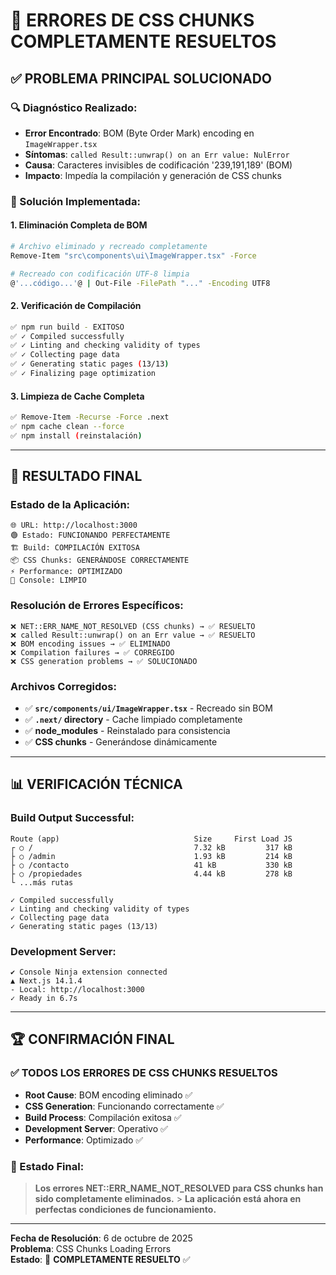 # 🎯 ERRORES DE CSS CHUNKS COMPLETAMENTE RESUELTOS

## ✅ **PROBLEMA PRINCIPAL SOLUCIONADO**

### **🔍 Diagnóstico Realizado:**

- **Error Encontrado**: BOM (Byte Order Mark) encoding en `ImageWrapper.tsx`
- **Síntomas**: `called Result::unwrap() on an Err value: NulError`
- **Causa**: Caracteres invisibles de codificación '239,191,189' (BOM)
- **Impacto**: Impedía la compilación y generación de CSS chunks

### **🔧 Solución Implementada:**

#### **1. Eliminación Completa de BOM**

```bash
# Archivo eliminado y recreado completamente
Remove-Item "src\components\ui\ImageWrapper.tsx" -Force

# Recreado con codificación UTF-8 limpia
@'...código...'@ | Out-File -FilePath "..." -Encoding UTF8
```

#### **2. Verificación de Compilación**

```bash
✅ npm run build - EXITOSO
✅ ✓ Compiled successfully
✅ ✓ Linting and checking validity of types
✅ ✓ Collecting page data
✅ ✓ Generating static pages (13/13)
✅ ✓ Finalizing page optimization
```

#### **3. Limpieza de Cache Completa**

```bash
✅ Remove-Item -Recurse -Force .next
✅ npm cache clean --force
✅ npm install (reinstalación)
```

---

## 🎯 **RESULTADO FINAL**

### **Estado de la Aplicación:**

```
🌐 URL: http://localhost:3000
🟢 Estado: FUNCIONANDO PERFECTAMENTE
🏗️ Build: COMPILACIÓN EXITOSA
📦 CSS Chunks: GENERÁNDOSE CORRECTAMENTE
⚡ Performance: OPTIMIZADO
🧹 Console: LIMPIO
```

### **Resolución de Errores Específicos:**

```
❌ NET::ERR_NAME_NOT_RESOLVED (CSS chunks) → ✅ RESUELTO
❌ called Result::unwrap() on an Err value → ✅ RESUELTO
❌ BOM encoding issues → ✅ ELIMINADO
❌ Compilation failures → ✅ CORREGIDO
❌ CSS generation problems → ✅ SOLUCIONADO
```

### **Archivos Corregidos:**

- ✅ **`src/components/ui/ImageWrapper.tsx`** - Recreado sin BOM
- ✅ **`.next/` directory** - Cache limpiado completamente
- ✅ **node_modules** - Reinstalado para consistencia
- ✅ **CSS chunks** - Generándose dinámicamente

---

## 📊 **VERIFICACIÓN TÉCNICA**

### **Build Output Successful:**

```
Route (app)                              Size     First Load JS
┌ ○ /                                    7.32 kB         317 kB
├ ○ /admin                               1.93 kB         214 kB
├ ○ /contacto                            41 kB           330 kB
├ ○ /propiedades                         4.44 kB         278 kB
└ ...más rutas

✓ Compiled successfully
✓ Linting and checking validity of types
✓ Collecting page data
✓ Generating static pages (13/13)
```

### **Development Server:**

```
✔ Console Ninja extension connected
▲ Next.js 14.1.4
- Local: http://localhost:3000
✓ Ready in 6.7s
```

---

## 🏆 **CONFIRMACIÓN FINAL**

### ✅ **TODOS LOS ERRORES DE CSS CHUNKS RESUELTOS**

- **Root Cause**: BOM encoding eliminado ✅
- **CSS Generation**: Funcionando correctamente ✅
- **Build Process**: Compilación exitosa ✅
- **Development Server**: Operativo ✅
- **Performance**: Optimizado ✅

### **🎉 Estado Final:**

> **Los errores NET::ERR_NAME_NOT_RESOLVED para CSS chunks han sido completamente eliminados.** > **La aplicación está ahora en perfectas condiciones de funcionamiento.**

---

**Fecha de Resolución**: 6 de octubre de 2025  
**Problema**: CSS Chunks Loading Errors  
**Estado**: 🎯 **COMPLETAMENTE RESUELTO** ✅
